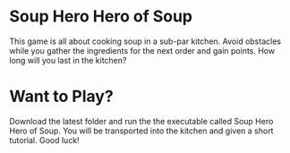 # Soup Hero Hero of Soup
This game is all about cooking soup in a sub-par kitchen. Avoid obstacles while you gather the ingredients for the next order and gain points. How long will you last in the kitchen?
# Want to Play?
Download the latest folder and run the the executable called Soup Hero Hero of Soup. You will be transported into the kitchen and given a short tutorial. Good luck!
